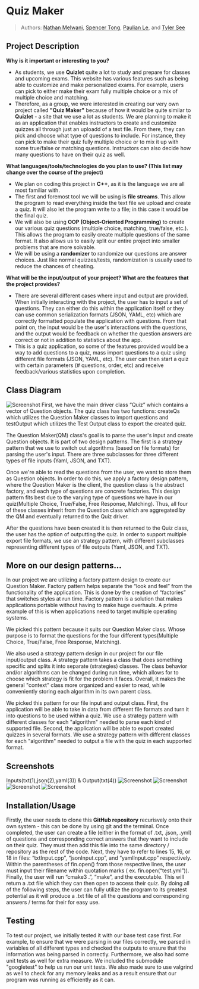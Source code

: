 # Quiz Maker
 
 

 > Authors: [Nathan Melwani](https://github.com/NateM135), [Spencer Tong](https://github.com/Diplett), [Paulian Le](https://github.com/paulian7), and [Tyler See](https://github.com/tylers122)


## Project Description
**Why is it important or interesting to you?**
 - As students, we use **Quizlet** quite a lot to study and prepare for classes and upcoming exams. This website has various features such as being able to customize and make personalized exams. For example, users can pick to either make their exam fully multiple choice or a mix of multiple choice and matching. 
 - Therefore, as a group, we were interested in creating our very own project called **"Quiz Maker"** because of how it would be quite similar to **Quizlet** - a site that we use a lot as students. We are planning to make it as an application that enables instructors to create and customize quizzes all through just an uploadd of a text file. From there, they can pick and choose what type of questions to include. For instance, they can pick to make their quiz fully multiple choice or to mix it up with some true/false or matching questions. Instructors can also decide how many questions to have on their quiz as well.

 **What languages/tools/technologies do you plan to use? (This list may change over the course of the project)**
 - We plan on coding this project in **C++**, as it is the language we are all most familiar with.
 - The first and foremost tool we will be using is **file streams**. This allow the program to read everything inside the text file we upload and create a quiz. It will also let the program write to a file; in this case it would be the final quiz. 
 - We will also be using **OOP (Object-Oriented Programming)** to create our various quiz questions (multiple choice, matching, true/false, etc.). This allows the program to easily create multiple questions of the same format. It also allows us to easily split our entire project into smaller problems that are more solvable.
  - We will be using a **randomizer** to randomize our questions are answer choices. Just like normal quizzes/tests, randomization is usually used to reduce the chances of cheating.

**What will be the input/output of your project? What are the features that the project provides?**
  - There are several different cases where input and output are provided. When initially interacting with the project, the user has to input a set of questions. They can either do this within the application itself or they can use common serialization formats (JSON, YAML, etc) which are correctly formatted populate the application with questions. From that point on, the input would be the user's interactions with the questions, and the output would be feedback on whether the question answers are correct or not in addition to statistics about the app.
  - This is a quiz application, so some of the features provided would be a way to add questions to a quiz, mass import questions to a quiz using different file formats (JSON, YAML, etc). The user can then start a quiz with certain parameters (# questions, order, etc) and receive feedback/various statistics upon completion.

## Class Diagram

![Screenshot](https://scontent-lax3-1.xx.fbcdn.net/v/t1.15752-9/257581551_304969741289562_6607229885496913162_n.png?_nc_cat=102&ccb=1-5&_nc_sid=ae9488&_nc_ohc=_mAIMIQhvecAX_Gr_eC&_nc_ht=scontent-lax3-1.xx&oh=03_AVJIuEYC1UFZHdW4MvYLF7iK6l2ZploGdvm2i4NrmWRVog&oe=61DFA82A)
  First, we have the main driver class “Quiz” which contains a vector of Question objects. The quiz class has two functions: createQs which utilizes the Question Maker classes to import questions and testOutput which utilizes the Test Output class to export the created quiz. 

 The Question Maker(QM) class's goal is to parse the user's input and create Question objects. It is part of two design patterns. The first is a strategy pattern that we use to switch out algorithms (based on file formats) for parsing the user's input. There are three subclasses for three different types of file inputs (Yaml, JSON, and TXT).

  Once we're able to read the questions from the user, we want to store them as Question objects. In order to do this, we apply a factory design pattern, where the Question Maker is the client, the question class is the abstract factory, and each type of questions are concrete factories. This design pattern fits best due to the varying type of questions we have in our quiz(Multiple Choice, True/False, Free Response, Matching). Thus, all four of these classes inherit from the Question class which are aggregated by the QM and eventually returned to the Quiz driver.

  After the questions have been created it is then returned to the Quiz class, the user has the option of outputting the quiz. In order to support multiple export file formats, we use an strategy pattern, with different subclasses representing different types of file outputs (Yaml, JSON, and TXT).

## More on our design patterns... 

In our project we are utilizing a factory pattern design to create our Question Maker. Factory pattern helps separate the “look and feel” from the functionality of the application. This is done by the creation of “factories” that switches styles at run time. Factory pattern is a solution that makes applications portable without having to make huge overhauls. A prime example of this is when applications need to target multiple operating systems.

We picked this pattern because it suits our Question Maker class. Whose purpose is to format the questions for the four different types(Multiple Choice, True/False, Free Response, Matching).

We also used a strategy pattern design in our project for our file input/output class. A strategy pattern takes a class that does something specific and splits it into separate (strategies) classes. The class behavior and/or algorithms can be changed during run time, which allows for to choose which strategy is fit for the problem it faces. Overall, it makes the general "context" class more organized and easier to read, while conveniently storing each algorithm in its own parent class.

We picked this pattern for our file input and output class. First, the application will be able to take in data from different file formats and turn it into questions to be used within a quiz. We use a strategy pattern with different classes for each "algorithm" needed to parse each kind of supported file. Second, the application will be able to export created quizzes in several formats. We use a strategy pattern with different classes for each "algorithm" needed to output a file with the quiz in each supported format.
 
 ## Screenshots 
 Inputs(txt(1),json(2),yaml(3)) & Output(txt(4))
 ![Screenshot](https://raw.githubusercontent.com/cs100/final-project-nmelw002-ple061-stong019-tsee001/master/txtInput.png?token=APMEK2WMJHREYYJ6F3PIZYDBV53YS)
 ![Screenshot](https://raw.githubusercontent.com/cs100/final-project-nmelw002-ple061-stong019-tsee001/master/jsonInput.png?token=APMEK2SZXSDXCDKIWRABLI3BV533Q)
 ![Screenshot](https://raw.githubusercontent.com/cs100/final-project-nmelw002-ple061-stong019-tsee001/master/ymlInput.png?token=APMEK2SKOAWEXHON2BSQGHDBV535G)
 ![Screenshot](https://raw.githubusercontent.com/cs100/final-project-nmelw002-ple061-stong019-tsee001/master/txtOutput.png?token=APMEK2SNL4HDJZ563LTLEULBV536S)
 
 ## Installation/Usage
 Firstly, the user needs to clone this **GitHub repository** recurisvely onto their own system - this can be done by using git and the terminal. Once completed, the user can create a file (either in the format of .txt, .json, .yml) of questions and corresponding correct answers that they want to include on their quiz. They must then add this file into the same directory / repository as the rest of the code. Next, they have to refer to lines 15, 16, or 18 in files: “txtInput.cpp”, “jsonInput.cpp”, and “yamlInput.cpp” respectively. Within the parentheses of fin.open() from those respective lines, the user must input their filename within quotation marks ( ex. fin.open(“test.yml”)). Finally, the user will run “cmake3 .”, “make”,  and the executable. This will return a .txt file which they can then open to access their quiz. By doing all of the following steps, the user can fully utilize the program to its greatest potential as it will produce a .txt file of all the questions and corresponding answers / terms for their for easy use.
 
 
 ## Testing
 To test our project, we initially tested it with our base test case first. For example, to ensure that we were parsing in our files correctly, we parsed in variables of all different types and checked the outputs to ensure that the information was being parsed in correctly. Furthermore, we also had some unit tests as well for extra measure. We included the submodule "googletest" to help us run our unit tests. We also made sure to use valgrind as well to check for any memory leaks and as a result ensure that our program was running as efficiently as it can.
